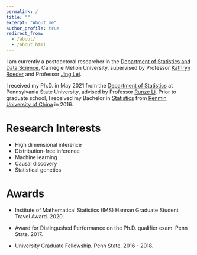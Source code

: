 ```yaml
---
permalink: /
title: ""
excerpt: "About me"
author_profile: true
redirect_from: 
  - /about/
  - /about.html
---
```




I am currently a postdoctoral researcher in the [Department of Statistics and Data Science](http://stat.cmu.edu/), Carnegie Mellon University, supervised by Professor [Kathryn Roeder](http://www.stat.cmu.edu/~roeder/) and Professor [Jing Lei](http://www.stat.cmu.edu/~jinglei/index.shtml).

I received my Ph.D. in May 2021 from the [Department of Statistics](https://science.psu.edu/stat) at Pennsylvania State University, advised by Professor [Runze Li](http://www.personal.psu.edu/ril4/). Prior to graduate school, I received my Bachelor in [Statistics](http://stat.ruc.edu.cn/) from [Renmin University of China](https://www.ruc.edu.cn/) in 2016.


# Research Interests

- High dimensional inference
- Distribution-free inference
- Machine learning
- Causal discovery
- Statistical genetics

# Awards

- Institute of Mathematical Statistics (IMS) Hannan Graduate Student Travel Award. 2020.

- Award for Distingushed Performance on the Ph.D. qualifier exam. Penn State. 2017.

- University Graduate Fellowship. Penn State. 2016 - 2018.

